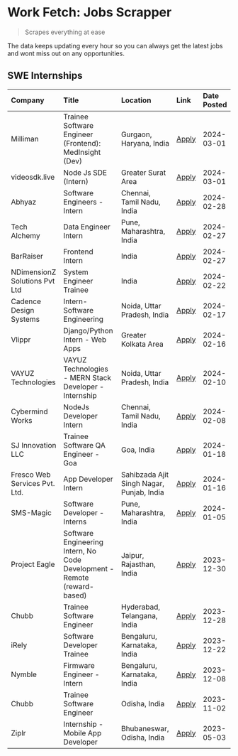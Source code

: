# Work Fetch: Jobs Scrapper
> Scrapes everything at ease

The data keeps updating every hour so you can always get the latest jobs and wont miss out on any opportunities.

## SWE Internships
<!--START_SECTION:workfetch-->
| Company                       | Title                                                                    | Location                                  | Link                                                                                                                                                                                                                                                                                 | Date Posted   |
|:------------------------------|:-------------------------------------------------------------------------|:------------------------------------------|:-------------------------------------------------------------------------------------------------------------------------------------------------------------------------------------------------------------------------------------------------------------------------------------|:--------------|
| Milliman                      | Trainee Software Engineer (Frontend): MedInsight (Dev)                   | Gurgaon, Haryana, India                   | [Apply](https://in.linkedin.com/jobs/view/trainee-software-engineer-frontend-medinsight-dev-at-milliman-3792874280?refId=oRdLh%2FO1tM%2Fx0Ek1neQKEA%3D%3D&trackingId=KfYNjQve3M%2BQZATjSB%2BNrQ%3D%3D&position=7&pageNum=1&trk=public_jobs_jserp-result_search-card)                 | 2024-03-01    |
| videosdk.live                 | Node Js SDE (Intern)                                                     | Greater Surat Area                        | [Apply](https://in.linkedin.com/jobs/view/node-js-sde-intern-at-videosdk-live-3843903369?refId=oRdLh%2FO1tM%2Fx0Ek1neQKEA%3D%3D&trackingId=5K1H%2FgJ%2B%2BMfowuBG2kfxFQ%3D%3D&position=8&pageNum=1&trk=public_jobs_jserp-result_search-card)                                         | 2024-03-01    |
| Abhyaz                        | Software Engineers - Intern                                              | Chennai, Tamil Nadu, India                | [Apply](https://in.linkedin.com/jobs/view/software-engineers-intern-at-abhyaz-3842331306?refId=oRdLh%2FO1tM%2Fx0Ek1neQKEA%3D%3D&trackingId=1%2F1wS2O6TfJCxtNMvv%2Fe5g%3D%3D&position=11&pageNum=1&trk=public_jobs_jserp-result_search-card)                                          | 2024-02-28    |
| Tech Alchemy                  | Data Engineer Intern                                                     | Pune, Maharashtra, India                  | [Apply](https://in.linkedin.com/jobs/view/data-engineer-intern-at-tech-alchemy-3841574246?refId=ZFX597baHTP1SEXeOhmMfw%3D%3D&trackingId=QhJ%2ByswonGaDCqgA4MhUzQ%3D%3D&position=2&pageNum=0&trk=public_jobs_jserp-result_search-card)                                                | 2024-02-27    |
| BarRaiser                     | Frontend Intern                                                          | India                                     | [Apply](https://in.linkedin.com/jobs/view/frontend-intern-at-barraiser-3830344799?refId=ZFX597baHTP1SEXeOhmMfw%3D%3D&trackingId=ISgD%2BWhgX0W8%2B2SAPq4sOw%3D%3D&position=23&pageNum=0&trk=public_jobs_jserp-result_search-card)                                                     | 2024-02-27    |
| NDimensionZ Solutions Pvt Ltd | System Engineer Trainee                                                  | India                                     | [Apply](https://in.linkedin.com/jobs/view/system-engineer-trainee-at-ndimensionz-solutions-pvt-ltd-3836161315?refId=ZFX597baHTP1SEXeOhmMfw%3D%3D&trackingId=4h1rN3XcBpIkMgp6Z%2FXIwg%3D%3D&position=17&pageNum=0&trk=public_jobs_jserp-result_search-card)                           | 2024-02-22    |
| Cadence Design Systems        | Intern-Software Engineering                                              | Noida, Uttar Pradesh, India               | [Apply](https://in.linkedin.com/jobs/view/intern-software-engineering-at-cadence-design-systems-3794689056?refId=ZFX597baHTP1SEXeOhmMfw%3D%3D&trackingId=G2w3TftxVEvIlVk0Yi48dA%3D%3D&position=20&pageNum=0&trk=public_jobs_jserp-result_search-card)                                | 2024-02-17    |
| Vlippr                        | Django/Python Intern - Web Apps                                          | Greater Kolkata Area                      | [Apply](https://in.linkedin.com/jobs/view/django-python-intern-web-apps-at-vlippr-3829116342?refId=ZFX597baHTP1SEXeOhmMfw%3D%3D&trackingId=dHY8Z3JDSHKiOZoMUC3zPw%3D%3D&position=18&pageNum=0&trk=public_jobs_jserp-result_search-card)                                              | 2024-02-16    |
| VAYUZ Technologies            | VAYUZ Technologies - MERN Stack Developer - Internship                   | Noida, Uttar Pradesh, India               | [Apply](https://in.linkedin.com/jobs/view/vayuz-technologies-mern-stack-developer-internship-at-vayuz-technologies-3822619356?refId=oRdLh%2FO1tM%2Fx0Ek1neQKEA%3D%3D&trackingId=LYWlwirFp75zaRrzguV1fg%3D%3D&position=20&pageNum=1&trk=public_jobs_jserp-result_search-card)         | 2024-02-10    |
| Cybermind Works               | NodeJs Developer Intern                                                  | Chennai, Tamil Nadu, India                | [Apply](https://in.linkedin.com/jobs/view/nodejs-developer-intern-at-cybermind-works-3821014990?refId=oRdLh%2FO1tM%2Fx0Ek1neQKEA%3D%3D&trackingId=WJjI65CX2%2Bmg1ICwbGJF%2Bg%3D%3D&position=12&pageNum=1&trk=public_jobs_jserp-result_search-card)                                   | 2024-02-08    |
| SJ Innovation LLC             | Trainee Software QA Engineer - Goa                                       | Goa, India                                | [Apply](https://in.linkedin.com/jobs/view/trainee-software-qa-engineer-goa-at-sj-innovation-llc-3804578231?refId=oRdLh%2FO1tM%2Fx0Ek1neQKEA%3D%3D&trackingId=O63JlPSFSfAW%2F8ry6s6GlQ%3D%3D&position=19&pageNum=1&trk=public_jobs_jserp-result_search-card)                          | 2024-01-18    |
| Fresco Web Services Pvt. Ltd. | App Developer Intern                                                     | Sahibzada Ajit Singh Nagar, Punjab, India | [Apply](https://in.linkedin.com/jobs/view/app-developer-intern-at-fresco-web-services-pvt-ltd-3809225736?refId=ZFX597baHTP1SEXeOhmMfw%3D%3D&trackingId=8vHfh9AB4VMHYVzX0rTNUQ%3D%3D&position=10&pageNum=0&trk=public_jobs_jserp-result_search-card)                                  | 2024-01-16    |
| SMS-Magic                     | Software Developer -Interns                                              | Pune, Maharashtra, India                  | [Apply](https://in.linkedin.com/jobs/view/software-developer-interns-at-sms-magic-3799485343?refId=ZFX597baHTP1SEXeOhmMfw%3D%3D&trackingId=RvmFnJToq942eHW8oE%2F5kA%3D%3D&position=9&pageNum=0&trk=public_jobs_jserp-result_search-card)                                             | 2024-01-05    |
| Project Eagle                 | Software Engineering Intern, No Code Development - Remote (reward-based) | Jaipur, Rajasthan, India                  | [Apply](https://in.linkedin.com/jobs/view/software-engineering-intern-no-code-development-remote-reward-based-at-project-eagle-3813380172?refId=ZFX597baHTP1SEXeOhmMfw%3D%3D&trackingId=lxtg1bkzxbwZ5qobMqRVuQ%3D%3D&position=22&pageNum=0&trk=public_jobs_jserp-result_search-card) | 2023-12-30    |
| Chubb                         | Trainee Software Engineer                                                | Hyderabad, Telangana, India               | [Apply](https://in.linkedin.com/jobs/view/trainee-software-engineer-at-chubb-3811550279?refId=oRdLh%2FO1tM%2Fx0Ek1neQKEA%3D%3D&trackingId=6pjt9wCl8Tp3BL4yQHs%2Fgg%3D%3D&position=14&pageNum=1&trk=public_jobs_jserp-result_search-card)                                             | 2023-12-28    |
| iRely                         | Software Developer Trainee                                               | Bengaluru, Karnataka, India               | [Apply](https://in.linkedin.com/jobs/view/software-developer-trainee-at-irely-3801577534?refId=oRdLh%2FO1tM%2Fx0Ek1neQKEA%3D%3D&trackingId=UAqRPeVvdFn4L%2BIC3BRWLg%3D%3D&position=5&pageNum=1&trk=public_jobs_jserp-result_search-card)                                             | 2023-12-22    |
| Nymble                        | Firmware Engineer - Intern                                               | Bengaluru, Karnataka, India               | [Apply](https://in.linkedin.com/jobs/view/firmware-engineer-intern-at-nymble-3796970068?refId=ZFX597baHTP1SEXeOhmMfw%3D%3D&trackingId=2%2FV8PnZvzZCEGOj7lIDTDg%3D%3D&position=7&pageNum=0&trk=public_jobs_jserp-result_search-card)                                                  | 2023-12-08    |
| Chubb                         | Trainee Software Engineer                                                | Odisha, India                             | [Apply](https://in.linkedin.com/jobs/view/trainee-software-engineer-at-chubb-3756335100?refId=oRdLh%2FO1tM%2Fx0Ek1neQKEA%3D%3D&trackingId=NhA0MU0m%2BxOumO6mLg6QGw%3D%3D&position=16&pageNum=1&trk=public_jobs_jserp-result_search-card)                                             | 2023-11-02    |
| Ziplr                         | Internship - Mobile App Developer                                        | Bhubaneswar, Odisha, India                | [Apply](https://in.linkedin.com/jobs/view/internship-mobile-app-developer-at-ziplr-3618474948?refId=ZFX597baHTP1SEXeOhmMfw%3D%3D&trackingId=ZMUV5seTUwcx%2FEfglpDbjA%3D%3D&position=3&pageNum=0&trk=public_jobs_jserp-result_search-card)                                            | 2023-05-03    |
<!--END_SECTION:workfetch-->
